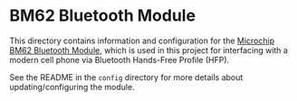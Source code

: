 # BM62 Bluetooth Module

This directory contains information and configuration for the [Microchip BM62 Bluetooth Module](https://www.microchip.com/en-us/product/BM62), which is used in this project for interfacing with a modern cell phone via Bluetooth Hands-Free Profile (HFP).

See the README in the `config` directory for more details about updating/configuring the module.